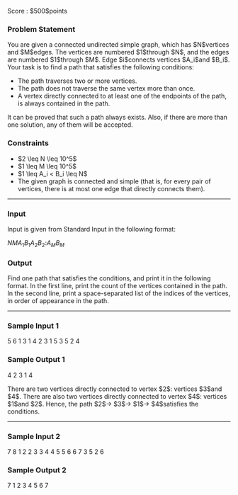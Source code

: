 
<div>

<span>

<span>

<p>
Score : $500$points
</p>

<div>

<section>

### **Problem Statement**

<p>
You are given a connected undirected simple graph, which has $N$vertices and $M$edges.
The vertices are numbered $1$through $N$, and the edges are numbered $1$through $M$.
Edge $i$connects vertices $A_i$and $B_i$.
Your task is to find a path that satisfies the following conditions:
</p>

<ul>

<li>
The path traverses two or more vertices.
</li>

<li>
The path does not traverse the same vertex more than once.
</li>

<li>
A vertex directly connected to at least one of the endpoints of the path, is always contained in the path.
</li>

</ul>

<p>
It can be proved that such a path always exists.
Also, if there are more than one solution, any of them will be accepted.
</p>

</section>

</div>

<div>

<section>

### **Constraints**

<ul>

<li>
$2 \leq N \leq 10^5$
</li>

<li>
$1 \leq M \leq 10^5$
</li>

<li>
$1 \leq A_i < B_i \leq N$
</li>

<li>
The given graph is connected and simple (that is, for every pair of vertices, there is at most one edge that directly connects them).
</li>

</ul>

</section>

</div>

---

<div>

<div>

<section>

### **Input**

<p>
Input is given from Standard Input in the following format:
</p>

<div>

$N$$M$$A_1$$B_1$$A_2$$B_2$$:$$A_M$$B_M$
</div>

</section>

</div>

<div>

<section>

### **Output**

<p>
Find one path that satisfies the conditions, and print it in the following format.
In the first line, print the count of the vertices contained in the path.
In the second line, print a space-separated list of the indices of the vertices, in order of appearance in the path.
</p>

</section>

</div>

</div>

---

<div>

<section>

### **Sample Input 1**

<div>

5 6
1 3
1 4
2 3
1 5
3 5
2 4

</div>

</section>

</div>

<div>

<section>

### **Sample Output 1**

<div>

4
2 3 1 4

</div>

<p>
There are two vertices directly connected to vertex $2$: vertices $3$and $4$.
There are also two vertices directly connected to vertex $4$: vertices $1$and $2$.
Hence, the path $2$→ $3$→ $1$→ $4$satisfies the conditions.
</p>

</section>

</div>

---

<div>

<section>

### **Sample Input 2**

<div>

7 8
1 2
2 3
3 4
4 5
5 6
6 7
3 5
2 6

</div>

</section>

</div>

<div>

<section>

### **Sample Output 2**

<div>

7
1 2 3 4 5 6 7

</div>

</section>

</div>

</span>

</span>

</div>
